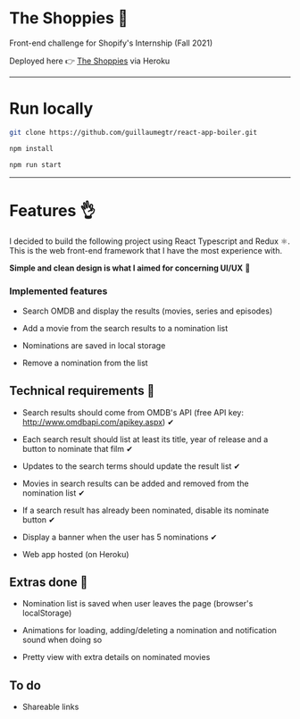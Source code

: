 # The Shoppies 🎥

Front-end challenge for Shopify's Internship (Fall 2021)

Deployed here 👉 [The Shoppies](https://shopify-webdev-challenge.herokuapp.com/) via Heroku

---

# Run locally

```sh
git clone https://github.com/guillaumegtr/react-app-boiler.git

npm install

npm run start
```

---

# Features 👌

I decided to build the following project using React Typescript and Redux ⚛. This is the web front-end framework that I have the most experience with.

**Simple and clean design is what I aimed for concerning UI/UX** 🧼

### Implemented features

- Search OMDB and display the results (movies, series and episodes)

- Add a movie from the search results to a nomination list

- Nominations are saved in local storage

- Remove a nomination from the list

## Technical requirements 🎯

- Search results should come from OMDB's API (free API key: http://www.omdbapi.com/apikey.aspx) ✔

- Each search result should list at least its title, year of release and a button to nominate that film ✔

- Updates to the search terms should update the result list ✔

- Movies in search results can be added and removed from the nomination list ✔

- If a search result has already been nominated, disable its nominate button ✔

- Display a banner when the user has 5 nominations ✔

- Web app hosted (on Heroku)

## Extras done 🌟

- Nomination list is saved when user leaves the page (browser's localStorage)

- Animations for loading, adding/deleting a nomination and notification sound when doing so

- Pretty view with extra details on nominated movies

## To do

- Shareable links
